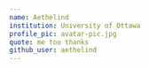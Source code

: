 ```yaml
---
name: Aethelind
institution: University of Ottawa
profile_pic: avatar-pic.jpg 
quote: me too thanks
github_user: aethelind
---
```

